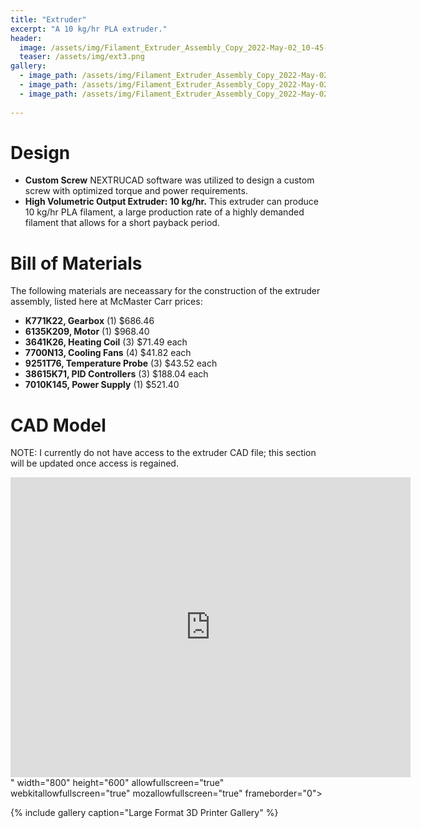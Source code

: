 ```yaml
---
title: "Extruder"
excerpt: "A 10 kg/hr PLA extruder."
header:
  image: /assets/img/Filament_Extruder_Assembly_Copy_2022-May-02_10-45-04AM-000_CustomizedView30598827714_jpg.jpg
  teaser: /assets/img/ext3.png
gallery:
  - image_path: /assets/img/Filament_Extruder_Assembly_Copy_2022-May-02_10-45-04AM-000_CustomizedView30598827714_jpg.jpg
  - image_path: /assets/img/Filament_Extruder_Assembly_Copy_2022-May-02_10-43-50AM-000_CustomizedView20496221172_jpg.jpg
  - image_path: /assets/img/Filament_Extruder_Assembly_Copy_2022-May-02_10-46-32AM-000_CustomizedView25070023270_jpg.jpg
   
---
```


# Design

* **Custom Screw** NEXTRUCAD software was utilized to design a custom screw with optimized torque and power requirements. 
* **High Volumetric Output Extruder: 10 kg/hr.** This extruder can produce 10 kg/hr PLA filament, a large production rate of a highly demanded filament that allows for a short payback period.

# Bill of Materials

The following materials are neceassary for the construction of the extruder assembly, listed here at McMaster Carr prices:
* **K771K22, Gearbox** (1) $686.46
* **6135K209, Motor** (1) $968.40
* **3641K26, Heating Coil** (3) $71.49 each
* **7700N13, Cooling Fans** (4) $41.82 each
* **9251T76, Temperature Probe** (3) $43.52 each
* **38615K71, PID Controllers** (3) $188.04 each
* **7010K145, Power Supply** (1) $521.40

# CAD Model
NOTE: I currently do not have access to the extruder CAD file; this section will be updated once access is regained.
<iframe src="https://vanderbilt128.autodesk360.com/shares/public/SH35dfcQT936092f0e433af5efd608f7204a?mode=embed" width="640" height="480" allowfullscreen="true" webkitallowfullscreen="true" mozallowfullscreen="true"  frameborder="0"></iframe>" width="800" height="600" allowfullscreen="true" webkitallowfullscreen="true" mozallowfullscreen="true"  frameborder="0"></iframe>

{% include gallery caption="Large Format 3D Printer Gallery" %}

